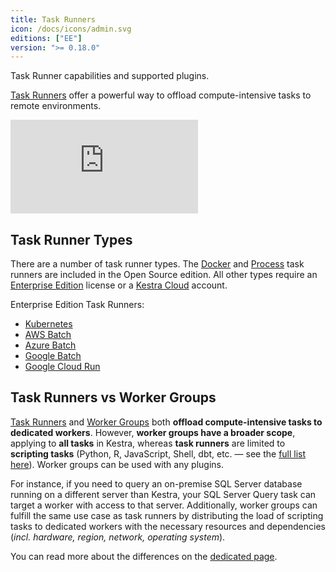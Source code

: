 ```yaml
---
title: Task Runners
icon: /docs/icons/admin.svg
editions: ["EE"]
version: ">= 0.18.0"
---
```


Task Runner capabilities and supported plugins.

[Task Runners](../05.concepts/09.task-runners/index.md) offer a powerful way to offload compute-intensive tasks to remote environments. 

<div class="video-container">
  <iframe src="https://www.youtube.com/embed/edYa8WAMAdQ?si=WiXpLNPOwk3mekwh" title="YouTube video player" frameborder="0" allow="accelerometer; autoplay; clipboard-write; encrypted-media; gyroscope; picture-in-picture; web-share" referrerpolicy="strict-origin-when-cross-origin" allowfullscreen></iframe>
</div>

## Task Runner Types

There are a number of task runner types. The [Docker](../05.concepts/09.task-runners/04.types/02.docker-task-runner.md) and [Process](../05.concepts/09.task-runners/04.types/01.process-task-runner.md) task runners are included in the Open Source edition. All other types require an [Enterprise Edition](./index.md) license or a [Kestra Cloud](/cloud) account.

Enterprise Edition Task Runners:
- [Kubernetes](../05.concepts/09.task-runners/04.types/03.kubernetes-task-runner.md)
- [AWS Batch](../05.concepts/09.task-runners/04.types/04.aws-batch-task-runner.md)
- [Azure Batch](../05.concepts/09.task-runners/04.types/05.azure-batch-task-runner.md)
- [Google Batch](../05.concepts/09.task-runners/04.types/06.google-batch-task-runner.md)
- [Google Cloud Run](../05.concepts/09.task-runners/04.types/07.google-cloudrun-task-runner.md)

## Task Runners vs Worker Groups

[Task Runners](../05.concepts/09.task-runners/index.md) and [Worker Groups](worker-group.md) both **offload compute-intensive tasks to dedicated workers**. However, **worker groups have a broader scope**, applying to **all tasks** in Kestra, whereas **task runners** are limited to **scripting tasks** (Python, R, JavaScript, Shell, dbt, etc. — see the [full list here](../05.concepts/09.task-runners/01.overview.md#plugins-supporting-task-runners)). Worker groups can be used with any plugins.

For instance, if you need to query an on-premise SQL Server database running on a different server than Kestra, your SQL Server Query task can target a worker with access to that server. Additionally, worker groups can fulfill the same use case as task runners by distributing the load of scripting tasks to dedicated workers with the necessary resources and dependencies (_incl. hardware, region, network, operating system_).

You can read more about the differences on the [dedicated page](../05.concepts/09.task-runners/03.task-runners-vs-worker-groups.md).
